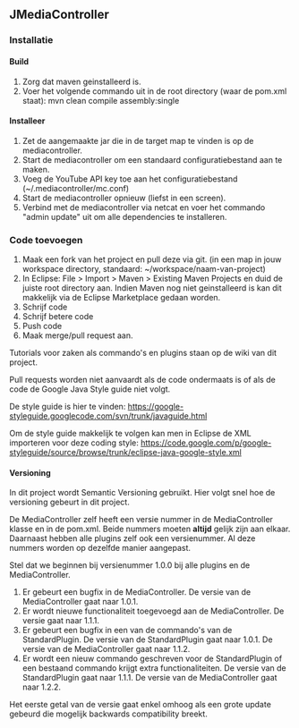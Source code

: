 ## JMediaController

### Installatie

#### Build

1. Zorg dat maven geinstalleerd is.
2. Voer het volgende commando uit in de root directory (waar de pom.xml staat): mvn clean compile assembly:single

#### Installeer

1. Zet de aangemaakte jar die in de target map te vinden is op de mediacontroller.
2. Start de mediacontroller om een standaard configuratiebestand aan te maken.
3. Voeg de YouTube API key toe aan het configuratiebestand (~/.mediacontroller/mc.conf)
4. Start de mediacontroller opnieuw (liefst in een screen).
5. Verbind met de mediacontroller via netcat en voer het commando "admin update" uit om alle dependencies te installeren.

### Code toevoegen

1. Maak een fork van het project en pull deze via git. (in een map in jouw workspace directory, standaard: ~/workspace/naam-van-project)
2. In Eclipse: File > Import > Maven > Existing Maven Projects en duid de juiste root directory aan. Indien Maven nog niet geinstalleerd is kan dit makkelijk via de Eclipse Marketplace gedaan worden.
3. Schrijf code
4. Schrijf betere code
5. Push code
6. Maak merge/pull request aan.

Tutorials voor zaken als commando's en plugins staan op de wiki van dit project.

Pull requests worden niet aanvaardt als de code ondermaats is of als de code de Google Java Style guide niet volgt.

De style guide is hier te vinden: https://google-styleguide.googlecode.com/svn/trunk/javaguide.html

Om de style guide makkelijk te volgen kan men in Eclipse de XML importeren voor deze coding style: https://code.google.com/p/google-styleguide/source/browse/trunk/eclipse-java-google-style.xml

#### Versioning

In dit project wordt Semantic Versioning gebruikt. Hier volgt snel hoe de versioning gebeurt in dit project.

De MediaController zelf heeft een versie nummer in de MediaController klasse en in de pom.xml. Beide nummers moeten **altijd** gelijk zijn aan elkaar. Daarnaast hebben alle plugins zelf ook een versienummer. Al deze nummers worden op dezelfde manier aangepast.

Stel dat we beginnen bij versienummer 1.0.0 bij alle plugins en de MediaController.

1. Er gebeurt een bugfix in de MediaController. De versie van de MediaController gaat naar 1.0.1.
2. Er wordt nieuwe functionaliteit toegevoegd aan de MediaController. De versie gaat naar 1.1.1.
3. Er gebeurt een bugfix in een van de commando's van de StandardPlugin. De versie van de StandardPlugin gaat naar 1.0.1. De versie van de MediaController gaat naar 1.1.2.
4. Er wordt een nieuw commando geschreven voor de StandardPlugin of een bestaand commando krijgt extra functionaliteiten. De versie van de StandardPlugin gaat naar 1.1.1. De versie van de MediaController gaat naar 1.2.2.

Het eerste getal van de versie gaat enkel omhoog als een grote update gebeurd die mogelijk backwards compatibility breekt.
